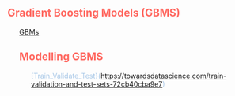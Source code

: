 <h2 style="color:#ff6961"> Gradient Boosting Models (GBMS) </h2> <ol  style="color:#A7C7E7">

[GBMs](https://neptune.ai/blog/lightgbm-parameters-guide)  

<h2 style="color:#ff6961"> Modelling GBMS </h2> <ol  style="color:#A7C7E7">

[Train_Validate_Test}(https://towardsdatascience.com/train-validation-and-test-sets-72cb40cba9e7)
